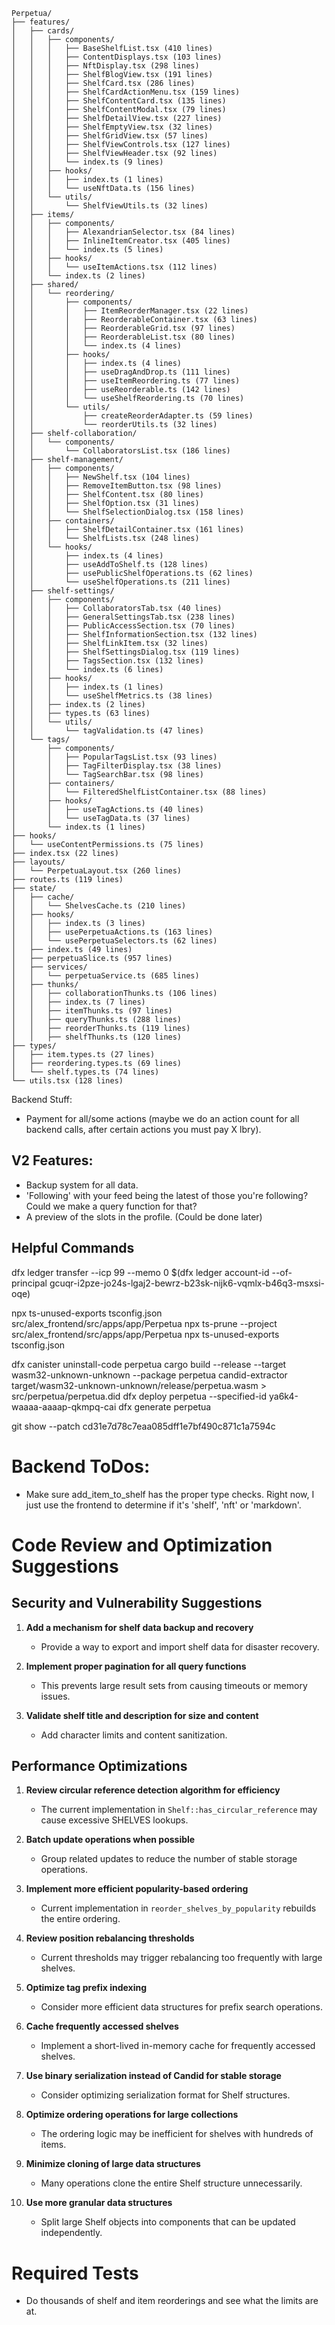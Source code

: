 ```
Perpetua/
├── features/
│   ├── cards/
│   │   ├── components/
│   │   │   ├── BaseShelfList.tsx (410 lines)
│   │   │   ├── ContentDisplays.tsx (103 lines)
│   │   │   ├── NftDisplay.tsx (298 lines)
│   │   │   ├── ShelfBlogView.tsx (191 lines)
│   │   │   ├── ShelfCard.tsx (286 lines)
│   │   │   ├── ShelfCardActionMenu.tsx (159 lines)
│   │   │   ├── ShelfContentCard.tsx (135 lines)
│   │   │   ├── ShelfContentModal.tsx (79 lines)
│   │   │   ├── ShelfDetailView.tsx (227 lines)
│   │   │   ├── ShelfEmptyView.tsx (32 lines)
│   │   │   ├── ShelfGridView.tsx (57 lines)
│   │   │   ├── ShelfViewControls.tsx (127 lines)
│   │   │   ├── ShelfViewHeader.tsx (92 lines)
│   │   │   └── index.ts (9 lines)
│   │   ├── hooks/
│   │   │   ├── index.ts (1 lines)
│   │   │   └── useNftData.ts (156 lines)
│   │   └── utils/
│   │       └── ShelfViewUtils.ts (32 lines)
│   ├── items/
│   │   ├── components/
│   │   │   ├── AlexandrianSelector.tsx (84 lines)
│   │   │   ├── InlineItemCreator.tsx (405 lines)
│   │   │   └── index.ts (5 lines)
│   │   ├── hooks/
│   │   │   └── useItemActions.tsx (112 lines)
│   │   └── index.ts (2 lines)
│   ├── shared/
│   │   └── reordering/
│   │       ├── components/
│   │       │   ├── ItemReorderManager.tsx (22 lines)
│   │       │   ├── ReorderableContainer.tsx (63 lines)
│   │       │   ├── ReorderableGrid.tsx (97 lines)
│   │       │   ├── ReorderableList.tsx (80 lines)
│   │       │   └── index.ts (4 lines)
│   │       ├── hooks/
│   │       │   ├── index.ts (4 lines)
│   │       │   ├── useDragAndDrop.ts (111 lines)
│   │       │   ├── useItemReordering.ts (77 lines)
│   │       │   ├── useReorderable.ts (142 lines)
│   │       │   └── useShelfReordering.ts (70 lines)
│   │       └── utils/
│   │           ├── createReorderAdapter.ts (59 lines)
│   │           └── reorderUtils.ts (32 lines)
│   ├── shelf-collaboration/
│   │   └── components/
│   │       └── CollaboratorsList.tsx (186 lines)
│   ├── shelf-management/
│   │   ├── components/
│   │   │   ├── NewShelf.tsx (104 lines)
│   │   │   ├── RemoveItemButton.tsx (98 lines)
│   │   │   ├── ShelfContent.tsx (80 lines)
│   │   │   ├── ShelfOption.tsx (31 lines)
│   │   │   └── ShelfSelectionDialog.tsx (158 lines)
│   │   ├── containers/
│   │   │   ├── ShelfDetailContainer.tsx (161 lines)
│   │   │   └── ShelfLists.tsx (248 lines)
│   │   └── hooks/
│   │       ├── index.ts (4 lines)
│   │       ├── useAddToShelf.ts (128 lines)
│   │       ├── usePublicShelfOperations.ts (62 lines)
│   │       └── useShelfOperations.ts (211 lines)
│   ├── shelf-settings/
│   │   ├── components/
│   │   │   ├── CollaboratorsTab.tsx (40 lines)
│   │   │   ├── GeneralSettingsTab.tsx (238 lines)
│   │   │   ├── PublicAccessSection.tsx (70 lines)
│   │   │   ├── ShelfInformationSection.tsx (132 lines)
│   │   │   ├── ShelfLinkItem.tsx (32 lines)
│   │   │   ├── ShelfSettingsDialog.tsx (119 lines)
│   │   │   ├── TagsSection.tsx (132 lines)
│   │   │   └── index.ts (6 lines)
│   │   ├── hooks/
│   │   │   ├── index.ts (1 lines)
│   │   │   └── useShelfMetrics.ts (38 lines)
│   │   ├── index.ts (2 lines)
│   │   ├── types.ts (63 lines)
│   │   └── utils/
│   │       └── tagValidation.ts (47 lines)
│   └── tags/
│       ├── components/
│       │   ├── PopularTagsList.tsx (93 lines)
│       │   ├── TagFilterDisplay.tsx (38 lines)
│       │   └── TagSearchBar.tsx (98 lines)
│       ├── containers/
│       │   └── FilteredShelfListContainer.tsx (88 lines)
│       ├── hooks/
│       │   ├── useTagActions.ts (40 lines)
│       │   └── useTagData.ts (37 lines)
│       └── index.ts (1 lines)
├── hooks/
│   └── useContentPermissions.ts (75 lines)
├── index.tsx (22 lines)
├── layouts/
│   └── PerpetuaLayout.tsx (260 lines)
├── routes.ts (119 lines)
├── state/
│   ├── cache/
│   │   └── ShelvesCache.ts (210 lines)
│   ├── hooks/
│   │   ├── index.ts (3 lines)
│   │   ├── usePerpetuaActions.ts (163 lines)
│   │   └── usePerpetuaSelectors.ts (62 lines)
│   ├── index.ts (49 lines)
│   ├── perpetuaSlice.ts (957 lines)
│   ├── services/
│   │   └── perpetuaService.ts (685 lines)
│   ├── thunks/
│   │   ├── collaborationThunks.ts (106 lines)
│   │   ├── index.ts (7 lines)
│   │   ├── itemThunks.ts (97 lines)
│   │   ├── queryThunks.ts (288 lines)
│   │   ├── reorderThunks.ts (119 lines)
│   │   ├── shelfThunks.ts (120 lines)
├── types/
│   ├── item.types.ts (27 lines)
│   ├── reordering.types.ts (69 lines)
│   └── shelf.types.ts (74 lines)
└── utils.tsx (128 lines)
```






Backend Stuff:
- Payment for all/some actions (maybe we do an action count for all backend calls, after certain actions you must pay X lbry).



 


## V2 Features:

- Backup system for all data.
- 'Following' with your feed being the latest of those you're following? Could we make a query function for that?
- A preview of the slots in the profile. (Could be done later)













## Helpful Commands

dfx ledger transfer --icp 99 --memo 0 $(dfx ledger account-id --of-principal gcuqr-i2pze-jo24s-lgaj2-bewrz-b23sk-nijk6-vqmlx-b46q3-msxsi-oqe)


npx ts-unused-exports tsconfig.json src/alex_frontend/src/apps/app/Perpetua
npx ts-prune --project src/alex_frontend/src/apps/app/Perpetua
npx ts-unused-exports tsconfig.json


dfx canister uninstall-code perpetua
cargo build --release --target wasm32-unknown-unknown --package perpetua
candid-extractor target/wasm32-unknown-unknown/release/perpetua.wasm > src/perpetua/perpetua.did
dfx deploy perpetua --specified-id ya6k4-waaaa-aaaap-qkmpq-cai
dfx generate perpetua

git show --patch cd31e7d78c7eaa085dff1e7bf490c871c1a7594c






# Backend ToDos:
- Make sure add_item_to_shelf has the proper type checks. Right now, I just use the frontend to determine if it's 'shelf', 'nft' or 'markdown'.

# Code Review and Optimization Suggestions

## Security and Vulnerability Suggestions

1. **Add a mechanism for shelf data backup and recovery**
   - Provide a way to export and import shelf data for disaster recovery.

2. **Implement proper pagination for all query functions**
   - This prevents large result sets from causing timeouts or memory issues.

3.  **Validate shelf title and description for size and content**
    - Add character limits and content sanitization.

## Performance Optimizations

1. **Review circular reference detection algorithm for efficiency**
   - The current implementation in `Shelf::has_circular_reference` may cause excessive SHELVES lookups.

2. **Batch update operations when possible**
   - Group related updates to reduce the number of stable storage operations.

3. **Implement more efficient popularity-based ordering**
   - Current implementation in `reorder_shelves_by_popularity` rebuilds the entire ordering.

4. **Review position rebalancing thresholds**
   - Current thresholds may trigger rebalancing too frequently with large shelves.

5. **Optimize tag prefix indexing**
   - Consider more efficient data structures for prefix search operations.

6. **Cache frequently accessed shelves**
   - Implement a short-lived in-memory cache for frequently accessed shelves.

7. **Use binary serialization instead of Candid for stable storage**
   - Consider optimizing serialization format for Shelf structures.

8. **Optimize ordering operations for large collections**
   - The ordering logic may be inefficient for shelves with hundreds of items.

9. **Minimize cloning of large data structures**
   - Many operations clone the entire Shelf structure unnecessarily.

10. **Use more granular data structures**
    - Split large Shelf objects into components that can be updated independently.
















# Required Tests

- Do thousands of shelf and item reorderings and see what the limits are at.












































